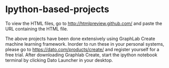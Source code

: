 # Ipython-based-projects
To view the HTML files, go to http://htmlpreview.github.com/ and paste the URL containing the HTML file.

The above projects have been done extensively using GraphLab Create machine learning framework. Inorder to run these in your personal systems, please go to https://dato.com/products/create/ and register yourself for a free trial. After downloading Graphlab Create, 
start the ipython notebook terminal by clicking Dato Launcher in your desktop.
